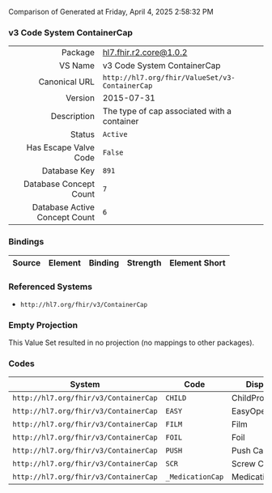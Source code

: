Comparison of 
Generated at Friday, April 4, 2025 2:58:32 PM

### v3 Code System ContainerCap

|      |     |
| ---: | --- |
| Package | hl7.fhir.r2.core@1.0.2 |
| VS Name | v3 Code System ContainerCap |
| Canonical URL | `http://hl7.org/fhir/ValueSet/v3-ContainerCap` |
| Version | 2015-07-31 |
| Description | The type of cap associated with a container |
| Status | `Active` |
| Has Escape Valve Code | `False` |
| Database Key | `891` |
| Database Concept Count | `7` |
| Database Active Concept Count | `6` |
### Bindings

| Source | Element | Binding | Strength | Element Short |
| ------ | ------- | ------- | -------- | ------------- |

### Referenced Systems

* `http://hl7.org/fhir/v3/ContainerCap`
### Empty Projection

This Value Set resulted in no projection (no mappings to other packages).

### Codes

| System | Code | Display |
| ------ | ---- | ------- |
| `http://hl7.org/fhir/v3/ContainerCap` | `CHILD` | ChildProof |
| `http://hl7.org/fhir/v3/ContainerCap` | `EASY` | EasyOpen |
| `http://hl7.org/fhir/v3/ContainerCap` | `FILM` | Film |
| `http://hl7.org/fhir/v3/ContainerCap` | `FOIL` | Foil |
| `http://hl7.org/fhir/v3/ContainerCap` | `PUSH` | Push Cap |
| `http://hl7.org/fhir/v3/ContainerCap` | `SCR` | Screw Cap |
| `http://hl7.org/fhir/v3/ContainerCap` | `_MedicationCap` | MedicationCap |
